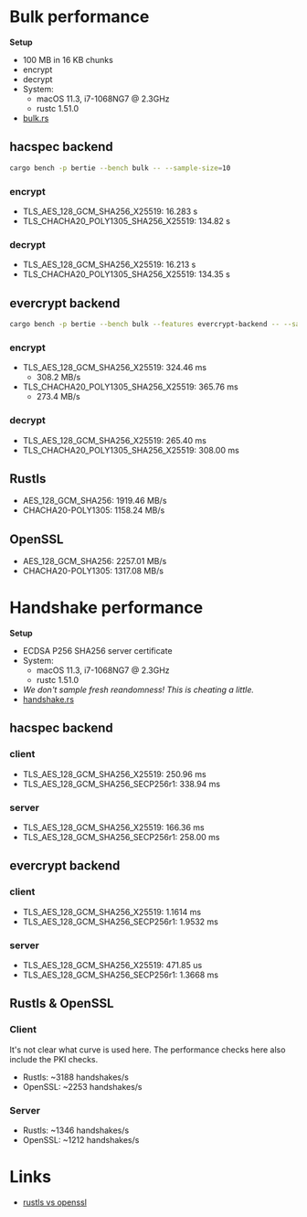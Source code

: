 # Bulk performance

**Setup**
* 100 MB in 16 KB chunks
* encrypt
* decrypt
* System:
    * macOS 11.3, i7-1068NG7 @ 2.3GHz
    * rustc 1.51.0
* [bulk.rs](./bulk.rs)

## hacspec backend
```bash
cargo bench -p bertie --bench bulk -- --sample-size=10
```
### encrypt
* TLS_AES_128_GCM_SHA256_X25519: 16.283 s
* TLS_CHACHA20_POLY1305_SHA256_X25519: 134.82 s

### decrypt
* TLS_AES_128_GCM_SHA256_X25519: 16.213 s
* TLS_CHACHA20_POLY1305_SHA256_X25519: 134.35 s

## evercrypt backend
```bash
cargo bench -p bertie --bench bulk --features evercrypt-backend -- --sample-size=10
```
### encrypt
* TLS_AES_128_GCM_SHA256_X25519: 324.46 ms
    * 308.2 MB/s
* TLS_CHACHA20_POLY1305_SHA256_X25519: 365.76 ms
    * 273.4 MB/s

### decrypt
* TLS_AES_128_GCM_SHA256_X25519: 265.40 ms
* TLS_CHACHA20_POLY1305_SHA256_X25519: 308.00 ms

## Rustls
* AES_128_GCM_SHA256: 1919.46 MB/s
* CHACHA20-POLY1305: 1158.24 MB/s

## OpenSSL
* AES_128_GCM_SHA256: 2257.01 MB/s
* CHACHA20-POLY1305: 1317.08 MB/s

# Handshake performance

**Setup**
* ECDSA P256 SHA256 server certificate
* System:
    * macOS 11.3, i7-1068NG7 @ 2.3GHz
    * rustc 1.51.0
* *We don't sample fresh reandomness! This is cheating a little.*
* [handshake.rs](./handshake.rs)

## hacspec backend
### client
* TLS_AES_128_GCM_SHA256_X25519: 250.96 ms
* TLS_AES_128_GCM_SHA256_SECP256r1: 338.94 ms

### server
* TLS_AES_128_GCM_SHA256_X25519: 166.36 ms
* TLS_AES_128_GCM_SHA256_SECP256r1: 258.00 ms

## evercrypt backend
### client
* TLS_AES_128_GCM_SHA256_X25519: 1.1614 ms
* TLS_AES_128_GCM_SHA256_SECP256r1: 1.9532 ms

### server
* TLS_AES_128_GCM_SHA256_X25519: 471.85 us
* TLS_AES_128_GCM_SHA256_SECP256r1: 1.3668 ms

## Rustls & OpenSSL
### Client
It's not clear what curve is used here. The performance checks here also include the PKI checks.
* Rustls: ~3188 handshakes/s
* OpenSSL:  ~2253 handshakes/s

### Server
* Rustls: ~1346 handshakes/s
* OpenSSL:  ~1212 handshakes/s

# Links
* [rustls vs openssl](https://jbp.io/2019/07/01/rustls-vs-openssl-performance.html)
